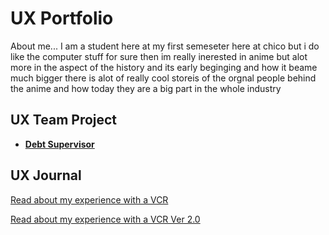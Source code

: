 # UX Portfolio

About me...
I am a student here at my first semeseter here at chico 
but i do like the computer stuff for sure then im really inerested in anime
but alot more in the aspect of the history and its early beginging and how it beame much bigger 
there is alot of really cool storeis of the orgnal people behind the anime and how today they are a big part in the 
whole industry 

## UX Team Project

* **[Debt Supervisor](https://usabilityengineering.github.io/DebtSupervisor/)**

## UX Journal

[Read about my experience with a VCR](j01/)

[Read about my experience with a VCR Ver 2.0](j02/)
